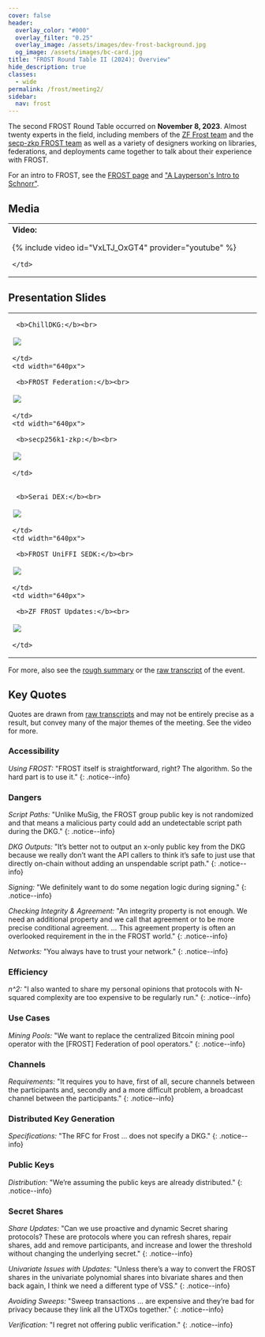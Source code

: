 ```yaml
---
cover: false
header:
  overlay_color: "#000"
  overlay_filter: "0.25"
  overlay_image: /assets/images/dev-frost-background.jpg
  og_image: /assets/images/bc-card.jpg
title: "FROST Round Table II (2024): Overview"
hide_description: true
classes:
  - wide
permalink: /frost/meeting2/
sidebar:
  nav: frost
---
```


The second FROST Round Table occurred on **November 8, 2023**. Almost twenty experts in the field, including  members of the [ZF Frost team](https://github.com/ZcashFoundation/frost) and the [secp-zkp FROST team](https://github.com/BlockstreamResearch/secp256k1-zkp/pull/138) as well as a variety of designers working on libraries, federations, and deployments came together to talk about their experience with FROST.

For an intro to FROST, see the [FROST page](/frost/) and ["A Layperson's Intro to Schnorr"](https://www.blockchaincommons.com/musings/Schnorr-Intro/).

## Media

<table width="100%">
  <tr>
    <td width="640px">
      <b>Video:</b>

{% include video id="VxLTJ_OxGT4" provider="youtube" %}

    </td>
  </tr>
</table>

## Presentation Slides

<table width="100%">
  <tr>
    <td width="640px">

     <b>ChillDKG:</b><br>

<a href="/assets/pdfs/frostimp2/presentation-chilldkg.pdf"><img src="/assets/pdfs/frostimp2/presentation-chilldkg.jpg" style="border:2px solid white"></a>

    </td>
    <td width="640px">

     <b>FROST Federation:</b><br>

<a href="/assets/pdfs/frostimp2/presentation-federation.pdf"><img src="/assets/pdfs/frostimp2/presentation-federation.jpg" style="border:2px solid white"></a>

    </td>
    <td width="640px">

     <b>secp256k1-zkp:</b><br>

<a href="/assets/pdfs/frostimp2/presentation-secp.pdf"><img src="/assets/pdfs/frostimp2/presentation-secp.jpg" style="border:2px solid white"></a>

    </td>
  </tr>
  <tr>
    <td width="640px">

     <b>Serai DEX:</b><br>

<a href="/assets/pdfs/frostimp2/presentation-serai.pdf"><img src="/assets/pdfs/frostimp2/presentation-serai.jpg" style="border:2px solid white"></a>

    </td>
    <td width="640px">

     <b>FROST UniFFI SEDK:</b><br>

<a href="/assets/pdfs/frostimp2/presentation-uniffi.pdf"><img src="/assets/pdfs/frostimp2/presentation-uniffi.jpg" style="border:2px solid white"></a>

    </td>
    <td width="640px">

     <b>ZF FROST Updates:</b><br>

<a href="/assets/pdfs/frostimp2/presentation-zffrost.pdf"><img src="/assets/pdfs/frostimp2/presentation-zffrost.jpg" style="border:2px solid white"></a>

    </td>
  </tr>
</table>

For more, also see the [rough summary](/frost/meeting2/summary/) or the [raw transcript](/frost/meeting2/transcript) of the event.

## Key Quotes

Quotes are drawn from [raw transcripts](/frost/meeting1/transcript/) and may not be entirely precise as a result, but convey many of the major themes of the meeting. See the video for more.

### Accessibility

_Using FROST:_ "FROST itself is straightforward, right? The algorithm. So the hard part is to use it."
{: .notice--info}

### Dangers

_Script Paths:_ "Unlike MuSig, the FROST group public key is not randomized and that means a malicious party could add an undetectable script path during the DKG."
{: .notice--info}

_DKG Outputs:_ "It’s better not to output an x-only public key from the DKG because we really don’t want the API callers to think it’s safe to just use that directly on-chain without adding an unspendable script path."
{: .notice--info}

_Signing:_ "We definitely want to do some negation logic during signing."
{: .notice--info}

_Checking Integrity & Agreement:_ "An integrity property is not enough. We need an additional property and we call that agreement or to be more precise conditional agreement. ... This agreement property is often an overlooked requirement in the in the FROST world."
{: .notice--info}

_Networks:_ "You always have to trust your network."
{: .notice--info}

### Efficiency

_n^2:_ "I also wanted to share my personal opinions that protocols with N-squared complexity are too expensive to be regularly run."
{: .notice--info}

### Use Cases

_Mining Pools:_ "We want to replace the centralized Bitcoin mining pool operator with the [FROST] Federation of pool operators."
{: .notice--info}

### Channels

_Requirements:_  "It requires you to have, first of all, secure channels between the participants and, secondly and a more difficult problem, a broadcast channel between the participants."
{: .notice--info}

### Distributed Key Generation

_Specifications:_ "The RFC for Frost ... does not specify a DKG."
{: .notice--info}

### Public Keys

_Distribution:_ "We’re assuming the public keys are already distributed."
{: .notice--info}

### Secret Shares

_Share Updates:_ "Can we use proactive and dynamic Secret sharing protocols? These are protocols where you can refresh shares, repair shares, add and remove participants, and increase and lower the threshold without changing the underlying secret."
{: .notice--info}

_Univariate Issues with Updates:_ "Unless there’s a way to convert the FROST shares in the univariate polynomial shares into bivariate shares and then back again, I think we need a different type of VSS."
{: .notice--info}

_Avoiding Sweeps:_ "Sweep transactions ... are expensive and they’re bad for privacy because they link all the UTXOs together."
{: .notice--info}

_Verification:_ "I regret not offering public verification."
{: .notice--info}




